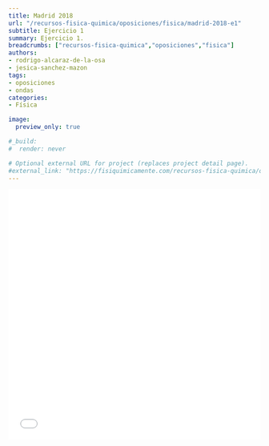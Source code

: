 ```yaml
---
title: Madrid 2018
url: "/recursos-fisica-quimica/oposiciones/fisica/madrid-2018-e1"
subtitle: Ejercicio 1
summary: Ejercicio 1.
breadcrumbs: ["recursos-fisica-quimica","oposiciones","fisica"]
authors:
- rodrigo-alcaraz-de-la-osa
- jesica-sanchez-mazon
tags:
- oposiciones
- ondas
categories:
- Física

image:
  preview_only: true

#_build:
#  render: never

# Optional external URL for project (replaces project detail page).
#external_link: "https://fisiquimicamente.com/recursos-fisica-quimica/oposiciones/fisica/madrid-2018-e1/madrid-2018-e1.pdf"
---
```


<embed type="application/pdf" src="./madrid-2018-E1.pdf" width="100%" height="500px">